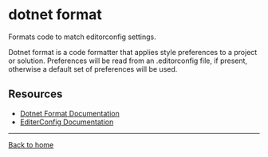 # dotnet format

Formats code to match editorconfig settings.

Dotnet format is a code formatter that applies style preferences to a project or solution. Preferences will be read from an .editorconfig file, if present, otherwise a default set of preferences will be used.

## Resources

- [Dotnet Format Documentation](https://docs.microsoft.com/en-us/dotnet/core/tools/dotnet-format)
- [EditerConfig Documentation](https://docs.microsoft.com/en-us/dotnet/fundamentals/code-analysis/configuration-files#editorconfig)

---

[Back to home](../README.md)